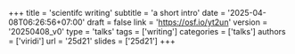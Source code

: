 +++
title = 'scientifc writing'
subtitle = 'a short intro'
date = '2025-04-08T06:26:56+07:00'
draft = false
link = 'https://osf.io/yt2un'
version = '20250408_v0'
type = 'talks'
tags = ['writing']
categories = ['talks']
authors = ['viridi']
url = '25d21'
slides = ['25d21']
+++
